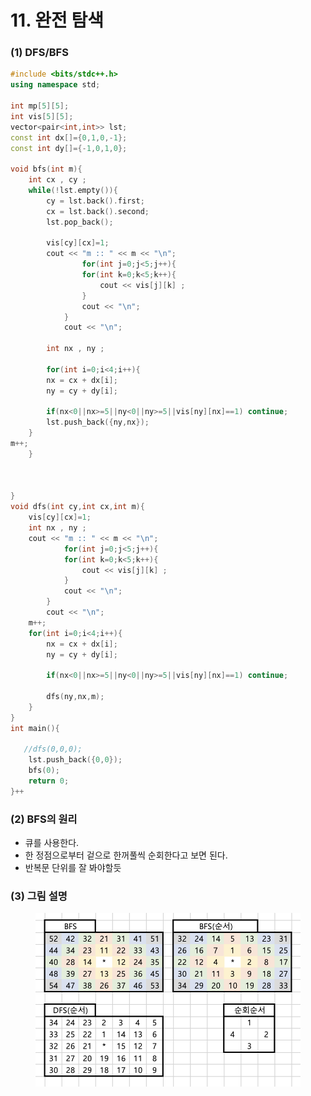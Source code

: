# 11. 완전 탐색



### (1) DFS/BFS

```cpp
#include <bits/stdc++.h>
using namespace std;

int mp[5][5];
int vis[5][5];
vector<pair<int,int>> lst;
const int dx[]={0,1,0,-1};
const int dy[]={-1,0,1,0};

void bfs(int m){
    int cx , cy ;
    while(!lst.empty()){
        cy = lst.back().first;
        cx = lst.back().second;
        lst.pop_back();

        vis[cy][cx]=1;
        cout << "m :: " << m << "\n";
                for(int j=0;j<5;j++){
                for(int k=0;k<5;k++){
                    cout << vis[j][k] ;
                }
                cout << "\n";
            }
            cout << "\n";

        int nx , ny ;

        for(int i=0;i<4;i++){
        nx = cx + dx[i];
        ny = cy + dy[i];
        
        if(nx<0||nx>=5||ny<0||ny>=5||vis[ny][nx]==1) continue;
        lst.push_back({ny,nx});
    }
m++;
    }

    

}
void dfs(int cy,int cx,int m){
    vis[cy][cx]=1;
    int nx , ny ;
    cout << "m :: " << m << "\n";
            for(int j=0;j<5;j++){
            for(int k=0;k<5;k++){
                cout << vis[j][k] ;
            }
            cout << "\n";
        }
        cout << "\n";
    m++;
    for(int i=0;i<4;i++){
        nx = cx + dx[i];
        ny = cy + dy[i];

        if(nx<0||nx>=5||ny<0||ny>=5||vis[ny][nx]==1) continue;

        dfs(ny,nx,m);
    }
}
int main(){

   //dfs(0,0,0);
    lst.push_back({0,0});
    bfs(0);
    return 0;
}++
```

### (2) BFS의 원리

* 큐를 사용한다.
* 한 정점으로부터 겉으로 한꺼풀씩 순회한다고 보면 된다.
* 반복문 단위를 잘 봐야할듯

### (3) 그림 설명

<figure><img src="../.gitbook/assets/image (2) (2) (1).png" alt=""><figcaption></figcaption></figure>
